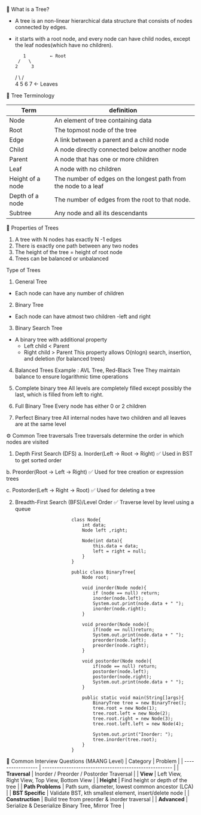 🌳 What is a Tree?

- A tree is an non-linear hierarchical data structure that consists of nodes connected by edges.

- it starts with a root node, and every node can have child nodes, except the leaf nodes(which have no children).

         1         ← Root
       /   \
      2     3
     / \   / \
    4  5  6   7   ← Leaves

🧩 Tree Terminology 

Term  |        definition                               |
------|------------------------------------------------ |
Node  | An element of tree containing data|             |
Root  | The topmost node of the tree                    |
Edge  | A link between a parent and a child node        |
Child | A node directly connected below another node    |
Parent| A node that has one or more children            |
Leaf  | A node with no children                         |
Height of a node| The number of edges on the longest path from the node to a leaf |
Depth of a node | The number of edges from the root to that node. |
Subtree | Any node and all its descendants              |

🧠 Properties of Trees
1. A tree with N nodes has exactly N -1 edges
2. There is exactly one path between any two nodes
3. The height of the tree = height of root node
4. Trees can be balanced or unbalanced

Type of Trees

1. General Tree 
- Each node can have any number of children
2. Binary Tree
- Each node can have atmost two children -left and right
3. Binary Search Tree
- A binary tree with additional property
    - Left child < Parent
    - Right child > Parent
    This property allows O(nlogn) search, insertion, and deletion (for balanced trees)
4. Balanced Trees
Example : AVL Tree, Red-Black Tree
They maintain balance to ensure logarithmic time operations

5. Complete binary tree
All levels are completely filled except possibly the last, which is filled from left to right.

6. Full Binary Tree
Every node has either 0 or 2 children

7. Perfect Binary tree
All internal nodes have two children and all leaves are at the same level

⚙️ Common Tree traversals
Tree traversals determine the order in which nodes are visited

1. Depth First Search (DFS)
a. Inorder(Left -> Root -> Right)
✅ Used in BST to get sorted order

b. Preorder(Root -> Left -> Right)
✅ Used for tree creation or expression trees

c. Postorder(Left -> Right -> Root)
✅ Used for deleting a tree

2. Breadth-First Search (BFS)/Level Order
✅ Traverse level by level using a queue

                            class Node{
                                int data;
                                Node left ,right;

                                Node(int data){
                                    this.data = data;
                                    left = right = null;
                                }
                            }

                            public class BinaryTree{
                                Node root;

                                void inorder(Node node){
                                    if (node == null) return;
                                    inorder(node.left);
                                    System.out.print(node.data + " ");
                                    inorder(node.right);
                                }

                                void preorder(Node node){
                                    if(node == null)return;
                                    System.out.print(node.data + " ");
                                    preorder(node.left);
                                    preorder(node.right);
                                }

                                void postorder(Node node){
                                    if(node == null) return;
                                    postorder(node.left);
                                    postorder(node.right);
                                    System.out.print(node.data + " ");
                                }

                                public static void main(String[]args){
                                    BinaryTree tree = new BinaryTree();
                                    tree.root = new Node(1);
                                    tree.root.left = new Node(2);
                                    tree.root.right = new Node(3);
                                    tree.root.left.left = new Node(4);

                                    System.out.print("Inorder: ");
                                    tree.inorder(tree.root);
                                }
                            }

🧩 Common Interview Questions (MAANG Level)
| Category          | Problem                                                |
| ----------------- | ------------------------------------------------------ |
| **Traversal**     | Inorder / Preorder / Postorder Traversal               |
| **View**          | Left View, Right View, Top View, Bottom View           |
| **Height**        | Find height or depth of the tree                       |
| **Path Problems** | Path sum, diameter, lowest common ancestor (LCA)       |
| **BST Specific**  | Validate BST, kth smallest element, insert/delete node |
| **Construction**  | Build tree from preorder & inorder traversal           |
| **Advanced**      | Serialize & Deserialize Binary Tree, Mirror Tree       |
